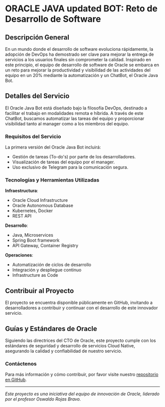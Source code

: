 # ORACLE JAVA updated BOT: Reto de Desarrollo de Software

## Descripción General
En un mundo donde el desarrollo de software evoluciona rápidamente, la adopción de DevOps ha demostrado ser clave para mejorar la entrega de servicios a los usuarios finales sin comprometer la calidad. Inspirado en este principio, el equipo de desarrollo de software de Oracle se embarca en un reto para mejorar la productividad y visibilidad de las actividades del equipo en un 20% mediante la automatización y un ChatBot, el Oracle Java Bot.

## Detalles del Servicio
El Oracle Java Bot está diseñado bajo la filosofía DevOps, destinado a facilitar el trabajo en modalidades remota e híbrida. A través de este ChatBot, buscamos automatizar las tareas del equipo y proporcionar visibilidad tanto al manager como a los miembros del equipo.

### Requisitos del Servicio
La primera versión del Oracle Java Bot incluirá:
- Gestión de tareas (To-do's) por parte de los desarrolladores.
- Visualización de tareas del equipo por el manager.
- Uso exclusivo de Telegram para la comunicación segura.

### Tecnologías y Herramientas Utilizadas
**Infraestructura**:
- Oracle Cloud Infrastructure
- Oracle Autonomous Database
- Kubernetes, Docker
- REST API

**Desarrollo**:
- Java, Microservices
- Spring Boot framework
- API Gateway, Container Registry

**Operaciones**:
- Automatización de ciclos de desarrollo
- Integración y despliegue continuo
- Infrastructure as Code

## Contribuir al Proyecto
El proyecto se encuentra disponible públicamente en GitHub, invitando a desarrolladores a contribuir y continuar con el desarrollo de este innovador servicio.

## Guías y Estándares de Oracle
Siguiendo las directrices del CTO de Oracle, este proyecto cumple con los estándares de seguridad y desarrollo de servicios Cloud Native, asegurando la calidad y confiabilidad de nuestro servicio.

### Contáctenos
Para más información y cómo contribuir, por favor visite nuestro [repositorio en GitHub](#).

---

*Este proyecto es una iniciativa del equipo de innovación de Oracle, liderado por el profesor Oswaldo Rojas Bravo.*

